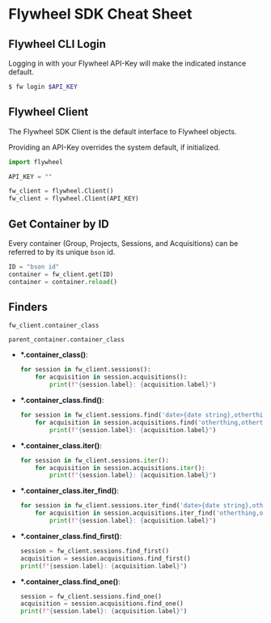 
# Flywheel SDK Cheat Sheet

## Flywheel CLI Login

Logging in with your Flywheel API-Key will make the indicated instance default.

``` bash
$ fw login $API_KEY
```

## Flywheel Client

The Flywheel SDK Client is the default interface to Flywheel objects.

Providing an API-Key overrides the system default, if initialized.

``` python
import flywheel

API_KEY = ""

fw_client = flywheel.Client()
fw_client = flywheel.Client(API_KEY)
```

## Get Container by ID

Every container (Group, Projects, Sessions, and Acquisitions) can be referred to by its unique `bson` id.

``` python
ID = "bson id"
container = fw_client.get(ID)
container = container.reload()
```

## Finders
`fw_client.container_class`

`parent_container.container_class`

* **\*.container_class()**:

    ``` python
    for session in fw_client.sessions():
        for acquisition in session.acquisitions():
            print(f"{session.label}: {acquisition.label}")
    ```

* **\*.container_class.find()**:

    ``` python
    for session in fw_client.sessions.find('date>{date string},otherthing'):
        for acquisition in session.acquisitions.find('otherthing,otherthing'):
            print(f"{session.label}: {acquisition.label}")
    ```

* **\*.container_class.iter()**:

  ``` python
  for session in fw_client.sessions.iter():
      for acquisition in session.acquisitions.iter():
          print(f"{session.label}: {acquisition.label}")
  ```

* **\*.container_class.iter_find()**:

    ``` python
    for session in fw_client.sessions.iter_find('date>{date string},otherthing'):
        for acquisition in session.acquisitions.iter_find('otherthing,otherthing'):
            print(f"{session.label}: {acquisition.label}")
    ```

* **\*.container_class.find_first()**:

  ``` python
  session = fw_client.sessions.find_first()
  acquisition = session.acquisitions.find_first()
  print(f"{session.label}: {acquisition.label}")
  ```

* **\*.container_class.find_one()**:

  ``` python
  session = fw_client.sessions.find_one()
  acquisition = session.acquisitions.find_one()
  print(f"{session.label}: {acquisition.label}")
  ```
